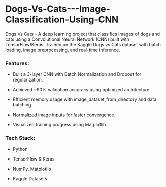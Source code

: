 # Dogs-Vs-Cats---Image-Classification-Using-CNN
Dogs Vs Cats - A deep learning project that classifies images of dogs and cats using a Convolutional Neural Network (CNN) built with TensorFlow/Keras. Trained on the Kaggle Dogs vs Cats dataset with batch loading, image preprocessing, and real-time inference.

### Features:
- Built a 3-layer CNN with Batch Normalization and Dropout for regularization.

- Achieved ~90% validation accuracy using optimized architecture.

- Efficient memory usage with image_dataset_from_directory and data batching.

- Normalized image inputs for faster convergence.

- Visualized training progress using Matplotlib.

 
### Tech Stack:
- Python

- TensorFlow & Keras

- NumPy, Matplotlib

- Kaggle Datasets
